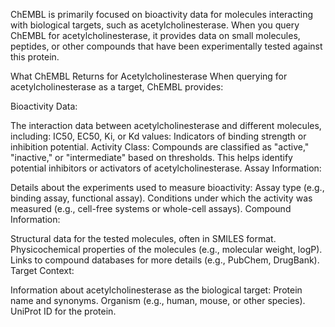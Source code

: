 ChEMBL is primarily focused on bioactivity data for molecules interacting with biological targets, such as acetylcholinesterase. When you query ChEMBL for acetylcholinesterase, it provides data on small molecules, peptides, or other compounds that have been experimentally tested against this protein.

What ChEMBL Returns for Acetylcholinesterase
When querying for acetylcholinesterase as a target, ChEMBL provides:

Bioactivity Data:

The interaction data between acetylcholinesterase and different molecules, including:
IC50, EC50, Ki, or Kd values: Indicators of binding strength or inhibition potential.
Activity Class: Compounds are classified as "active," "inactive," or "intermediate" based on thresholds.
This helps identify potential inhibitors or activators of acetylcholinesterase.
Assay Information:

Details about the experiments used to measure bioactivity:
Assay type (e.g., binding assay, functional assay).
Conditions under which the activity was measured (e.g., cell-free systems or whole-cell assays).
Compound Information:

Structural data for the tested molecules, often in SMILES format.
Physicochemical properties of the molecules (e.g., molecular weight, logP).
Links to compound databases for more details (e.g., PubChem, DrugBank).
Target Context:

Information about acetylcholinesterase as the biological target:
Protein name and synonyms.
Organism (e.g., human, mouse, or other species).
UniProt ID for the protein.